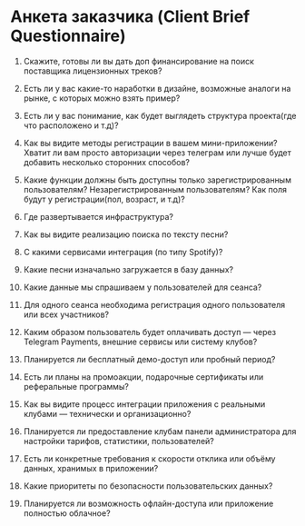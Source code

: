 # Анкета заказчика (Client Brief Questionnaire)

1. Скажите, готовы ли вы дать доп финансирование на поиск поставщика лицензионных треков?

2. Есть ли у вас какие-то наработки в дизайне, возможные аналоги на рынке, с которых можно взять пример?

3. Есть ли у вас понимание, как будет выглядеть структура проекта(где что расположено и т.д)?

4. Как вы видите методы регистрации в вашем мини-приложении?
Хватит ли вам просто авторизации через телеграм или лучше будет добавить несколько сторонних способов?

5. Какие функции должны быть доступны только зарегистрированным пользователям? Незарегистрированным пользователям?
Как поля будут у регистрации(пол, возраст, и т.д)?

6. Где развертывается инфраструктура?

7. Как вы видите реализацию поиска по тексту песни?

8. С какими сервисами интеграция (по типу Spotify)?

9. Какие песни изначально загружается в базу данных?

10. Какие данные мы спрашиваем у пользователей для сеанса?

11. Для одного сеанса необходима регистрация одного пользователя или всех участников?

12. Каким образом пользователь будет оплачивать доступ — через Telegram Payments, внешние сервисы или систему клубов?

13. Планируется ли бесплатный демо-доступ или пробный период?

14. Есть ли планы на промоакции, подарочные сертификаты или реферальные программы?

15. Как вы видите процесс интеграции приложения с реальными клубами — технически и организационно?

16. Планируется ли предоставление клубам панели администратора для настройки тарифов, статистики, пользователей?

17. Есть ли конкретные требования к скорости отклика или объёму данных, хранимых в приложении?

18. Какие приоритеты по безопасности пользовательских данных?

19. Планируется ли возможность офлайн-доступа или приложение полностью облачное?








